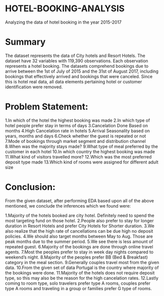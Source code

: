 # HOTEL-BOOKING-ANALYSIS
Analyzing the data of hotel booking in the year 2015-2017

# Summary

The dataset represents the data of City hotels and Resort Hotels. The dataset have 32 variables with 119,390 observations. Each observation represents a hotel booking. The datasets comprehend bookings due to arrive between the 1st of July of 2015 and the 31st of August 2017, including bookings that effectively
arrived and bookings that were canceled. Since this is hotel real data, all data elements pertaining hotel or customer identification were removed.

# Problem Statement:

1.In which of the hotel the highest booking was made
2.In which type of hotel people prefer stay in terms of days
3.Cancelation Done Based on months
4.High Cancelation rate in hotels
5.Arrival Seasonality based on years, months and days
6.Check whether the guest is repeated or not
7.Mode of bookings through market segment and distribution channel
8.When was the majority stays made?
9.What type of meal preferred by the customer in each hotel
10.In which country the highest booking was made
11.What kind of visitors travelled more?
12.Which was the most preferred deposit type made
13.Which kind of rooms were assigned for different adult size

# Conclusion:
 From the given dataset, after performing EDA based upon all of the above mentioned, we conclude the inferences which we found were:

1.Majority of the hotels booked are city hotel. Definitely need to spend the most targeting fund on those hotel.
2.People also prefer to stay for longer duration in Resort Hotels and prefer City Hotels for Shorter duration.
3.We also realize that the high rate of cancellations can be due high no deposit policies.
4.We should also target months between May to Aug. Those are peak months due to the summer period.
5.We see there is less amount of repeated guest.
6.Majority of the bookings are done through online travel agents.
7.Most the peoples prefer to stay in week day nights compared to weekend’s night.
8.Majority of the peoples prefer BB (Bed & Breakfast) category in the meal section.
9.Generally couples travel most from the given data.
10.From the given set of data Portugal is the country where majority of the bookings were done.
11.Majority of the hotels does not require deposit type, so this may also be the reason for the high cancelation rates.
12.Lastly coming to room type, solo travelers prefer type A rooms, couples prefer type A rooms and traveling in a group or families prefer G type of rooms.

























